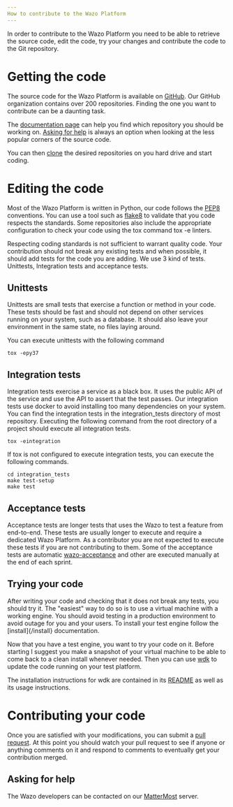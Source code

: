 ```yaml
---
How to contribute to the Wazo Platform
---
```


In order to contribute to the Wazo Platform you need to be able to
retrieve the source code, edit the code, try your changes and contribute
the code to the Git repository.

# Getting the code

The source code for the Wazo Platform is available on
[GitHub](https://github.com/wazo-platform). Our GitHub organization contains
over 200 repositories. Finding the one you want to contribute can be a
daunting task.

The [documentation page](/documentation) can help you find
which repository you should be working on.
[Asking for help](#asking-for-help) is always an option when looking at the
less popular corners of the source code.

You can then
[clone](https://help.github.com/en/articles/cloning-a-repository) the
desired repositories on you hard drive and start coding.

# Editing the code

Most of the Wazo Platform is written in Python, our code follows the
[PEP8](https://www.python.org/dev/peps/pep-0008/) conventions. You can
use a tool such as [flake8](http://flake8.pycqa.org/en/latest/) to
validate that you code respects the standards. Some repositories also
include the appropriate configuration to check your code using the tox
command tox -e linters.

Respecting coding standards is not sufficient to warrant quality code.
Your contribution should not break any existing tests and when possible,
it should add tests for the code you are adding. We use 3 kind of tests.
Unittests, Integration tests and acceptance tests.

## Unittests

Unittests are small tests that exercise a function or method in your
code. These tests should be fast and should not depend on other services
running on your system, such as a database. It should also leave your
environment in the same state, no files laying around.

You can execute unittests with the following command

``` {.sourceCode .sh}
tox -epy37
```

## Integration tests

Integration tests exercise a service as a black box. It uses the public
API of the service and use the API to assert that the test passes. Our
integration tests use docker to avoid installing too many dependencies
on your system. You can find the integration tests in the
integration\_tests directory of most repository. Executing the following
command from the root directory of a project should execute all
integration tests.

``` {.sourceCode .sh}
tox -eintegration
```

If tox is not configured to execute integration tests, you can execute
the following commands.

``` {.sourceCode .sh}
cd integration_tests
make test-setup
make test
```

## Acceptance tests

Acceptance tests are longer tests that uses the Wazo to test a feature
from end-to-end. These tests are usually longer to execute and require a
dedicated Wazo Platform. As a contributor you are not expected to
execute these tests if you are not contributing to them. Some of the
acceptance tests are automatic
[wazo-acceptance](http://github.com/wazo-pbx/wazo-acceptance) and other
are executed manually at the end of each sprint.

## Trying your code

After writing your code and checking that it does not break any tests,
you should try it. The \"easiest\" way to do so is to use a virtual
machine with a working engine. You should avoid testing in a production
environment to avoid outage for you and your users. To install your test
engine follow the [install]{/install} documentation.

Now that you have a test engine, you want to try your code on it. Before
starting I suggest you make a snapshot of your virtual machine to be
able to come back to a clean install whenever needed. Then you can use
[wdk](http://github.com/wazo-pbx/wazo-sdk) to update the code running on
your test platform.

The installation instructions for wdk are contained in its
[README](https://github.com/wazo-pbx/wazo-sdk/blob/master/README.md) as
well as its usage instructions.

# Contributing your code

Once you are satisfied with your modifications, you can submit a [pull
request](https://help.github.com/en/articles/creating-a-pull-request-from-a-fork).
At this point you should watch your pull request to see if anyone or
anything comments on it and respond to comments to eventually get your
contribution merged.

## Asking for help

The Wazo developers can be contacted on our
[MatterMost](https://mm.wazo.community/wazo-platform/channels/town-square)
server.
